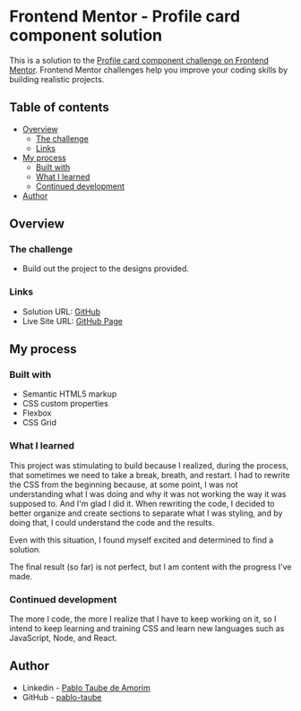 # Frontend Mentor - Profile card component solution

This is a solution to the [Profile card component challenge on Frontend Mentor](https://www.frontendmentor.io/challenges/profile-card-component-cfArpWshJ). Frontend Mentor challenges help you improve your coding skills by building realistic projects. 

## Table of contents

- [Overview](#overview)
  - [The challenge](#the-challenge)
  - [Links](#links)
- [My process](#my-process)
  - [Built with](#built-with)
  - [What I learned](#what-i-learned)
  - [Continued development](#continued-development)
- [Author](#author)


## Overview

### The challenge

- Build out the project to the designs provided.


### Links

- Solution URL: [GitHub](https://github.com/pablo-taube/FM3---Profile-Card-Component)
- Live Site URL: [GitHub Page](https://pablo-taube.github.io/FM3---Profile-Card-Component/)


## My process

### Built with

- Semantic HTML5 markup
- CSS custom properties
- Flexbox
- CSS Grid


### What I learned

This project was stimulating to build because I realized, during the process, that sometimes we need to take a break, breath, and restart. I had to rewrite the CSS from the beginning because, at some point, I was not understanding what I was doing and why it was not working the way it was supposed to. And I'm glad I did it. When rewriting the code, I decided to better organize and create sections to separate what I was styling, and by doing that, I could understand the code and the results. 

Even with this situation, I found myself excited and determined to find a solution.

The final result (so far) is not perfect, but I am content with the progress I've made.


### Continued development

The more I code, the more I realize that I have to keep working on it, so I intend to keep learning and training CSS and learn new languages such as JavaScript, Node, and React.


## Author

- Linkedin - [Pablo Taube de Amorim](https://www.linkedin.com/in/pablo-taube-de-amorim-340565225/)
- GitHub - [pablo-taube](https://github.com/pablo-taube)


